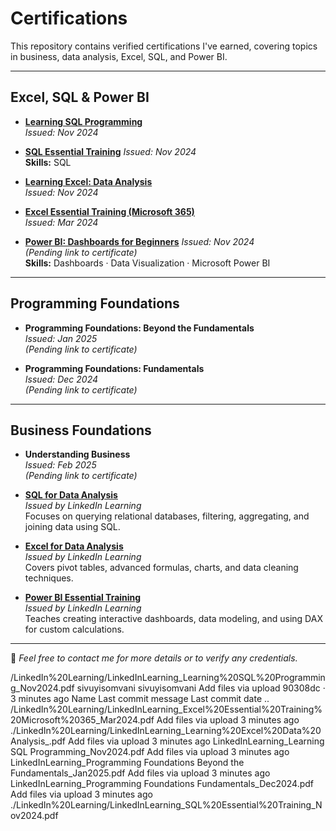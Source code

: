 # Certifications

This repository contains verified certifications I've earned, covering topics in business, data analysis, Excel, SQL, and Power BI.


---

## Excel, SQL & Power BI

- [**Learning SQL Programming**](./LinkedIn%20Learning/LinkedInLearning_Learning%20SQL%20Programming_Nov2024.pdf)  
  *Issued: Nov 2024*  

- [**SQL Essential Training**](./LinkedIn%20Learning/LinkedInLearning_SQL%20Essential%20Training_Nov2024.pdf) 
  *Issued: Nov 2024*  
  **Skills:** SQL

- [**Learning Excel: Data Analysis**](./LinkedIn%20Learning/LinkedInLearning_Learning%20Excel%20Data%20Analysis_.pdf)  
  *Issued: Nov 2024*  

- [**Excel Essential Training (Microsoft 365)**](./LinkedIn%20Learning/LinkedInLearning_Excel%20Essential%20Training%20Microsoft%20365_Mar2024.pdf)  
  *Issued: Mar 2024*  

- [**Power BI: Dashboards for Beginners**](./LinkedIn%20Learning/LinkedInLearning_Power%20BI%20Dashboards%20for%20Beginners_Nov2024.pdf)
  *Issued: Nov 2024*  
  *(Pending link to certificate)*  
  **Skills:** Dashboards · Data Visualization · Microsoft Power BI

---

## Programming Foundations

- **Programming Foundations: Beyond the Fundamentals**  
  *Issued: Jan 2025*  
  *(Pending link to certificate)*

- **Programming Foundations: Fundamentals**  
  *Issued: Dec 2024*  
  *(Pending link to certificate)*

---

## Business Foundations

- **Understanding Business**  
  *Issued: Feb 2025*  
  *(Pending link to certificate)*


- **[SQL for Data Analysis](https://github.com/yourusername/certifications/blob/main/SQL_Certificate.pdf)**  
  *Issued by LinkedIn Learning*  
  Focuses on querying relational databases, filtering, aggregating, and joining data using SQL.

- **[Excel for Data Analysis](https://github.com/yourusername/certifications/blob/main/Excel_Certificate.pdf)**  
  *Issued by LinkedIn Learning*  
  Covers pivot tables, advanced formulas, charts, and data cleaning techniques.

- **[Power BI Essential Training](https://github.com/yourusername/certifications/blob/main/PowerBI_Certificate.pdf)**  
  *Issued by LinkedIn Learning*  
  Teaches creating interactive dashboards, data modeling, and using DAX for custom calculations.

---

📧 *Feel free to contact me for more details or to verify any credentials.*










/LinkedIn%20Learning/LinkedInLearning_Learning%20SQL%20Programming_Nov2024.pdf
sivuyisomvani
sivuyisomvani
Add files via upload
90308dc
 · 
3 minutes ago
Name	Last commit message	Last commit date
..
/LinkedIn%20Learning/LinkedInLearning_Excel%20Essential%20Training%20Microsoft%20365_Mar2024.pdf
Add files via upload
3 minutes ago
./LinkedIn%20Learning/LinkedInLearning_Learning%20Excel%20Data%20Analysis_.pdf
Add files via upload
3 minutes ago
LinkedInLearning_Learning SQL Programming_Nov2024.pdf
Add files via upload
3 minutes ago
LinkedInLearning_Programming Foundations Beyond the Fundamentals_Jan2025.pdf
Add files via upload
3 minutes ago
LinkedInLearning_Programming Foundations Fundamentals_Dec2024.pdf
Add files via upload
3 minutes ago
./LinkedIn%20Learning/LinkedInLearning_SQL%20Essential%20Training_Nov2024.pdf
